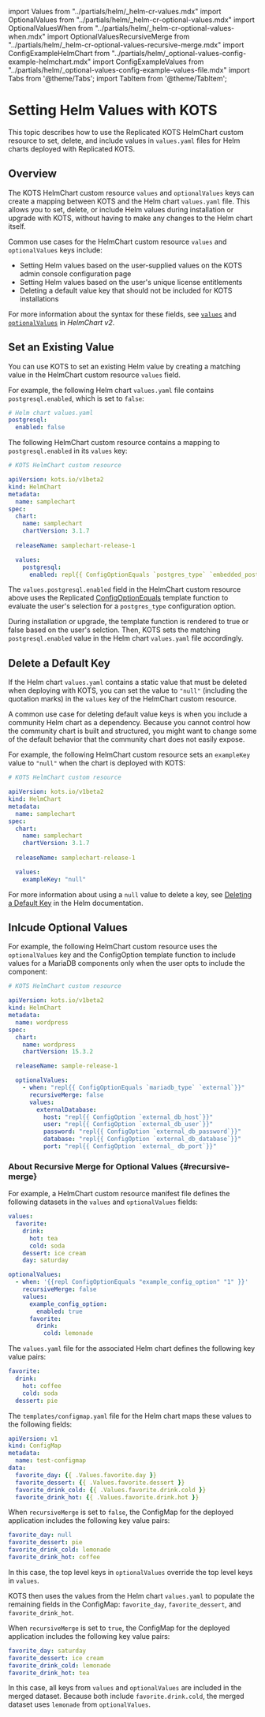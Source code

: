 import Values from "../partials/helm/_helm-cr-values.mdx"
import OptionalValues from "../partials/helm/_helm-cr-optional-values.mdx"
import OptionalValuesWhen from "../partials/helm/_helm-cr-optional-values-when.mdx"
import OptionalValuesRecursiveMerge from "../partials/helm/_helm-cr-optional-values-recursive-merge.mdx"
import ConfigExampleHelmChart from "../partials/helm/_optional-values-config-example-helmchart.mdx"
import ConfigExampleValues from "../partials/helm/_optional-values-config-example-values-file.mdx"
import Tabs from '@theme/Tabs';
import TabItem from '@theme/TabItem';

# Setting Helm Values with KOTS

This topic describes how to use the Replicated KOTS HelmChart custom resource to set, delete, and include values in `values.yaml` files for Helm charts deployed with Replicated KOTS.

## Overview

The KOTS HelmChart custom resource `values` and `optionalValues` keys can create a mapping between KOTS and the Helm chart `values.yaml` file. This allows you to set, delete, or include Helm values during installation or upgrade with KOTS, without having to make any changes to the Helm chart itself.

Common use cases for the HelmChart custom resource `values` and `optionalValues` keys include:
* Setting Helm values based on the user-supplied values on the KOTS admin console configuration page 
* Setting Helm values based on the user's unique license entitlements 
* Deleting a default value key that should not be included for KOTS installations

For more information about the syntax for these fields, see [`values`](/reference/custom-resource-helmchart-v2#values) and [`optionalValues`](/reference/custom-resource-helmchart-v2#optionalvalues) in _HelmChart v2_.

## Set an Existing Value

You can use KOTS to set an existing Helm value by creating a matching value in the HelmChart custom resource `values` field.

For example, the following Helm chart `values.yaml` file contains `postgresql.enabled`, which is set to `false`: 

```yaml
# Helm chart values.yaml
postgresql:
  enabled: false
```
The following HelmChart custom resource contains a mapping to `postgresql.enabled` in its `values` key:

```yaml
# KOTS HelmChart custom resource

apiVersion: kots.io/v1beta2
kind: HelmChart
metadata:
  name: samplechart
spec:
  chart:
    name: samplechart
    chartVersion: 3.1.7
  
  releaseName: samplechart-release-1

  values:
    postgresql:
      enabled: repl{{ ConfigOptionEquals `postgres_type` `embedded_postgres`}}
```

The `values.postgresql.enabled` field in the HelmChart custom resource above uses the Replicated [ConfigOptionEquals](/reference/template-functions-config-context#configoptionequals) template function to evaluate the user's selection for a `postgres_type` configuration option.

During installation or upgrade, the template function is rendered to true or false based on the user's selction. Then, KOTS sets the matching `postgresql.enabled` value in the Helm chart `values.yaml` file accordingly.

## Delete a Default Key

If the Helm chart `values.yaml` contains a static value that must be deleted when deploying with KOTS, you can set the value to `"null"` (including the quotation marks) in the `values` key of the HelmChart custom resource.

A common use case for deleting default value keys is when you include a community Helm chart as a dependency. Because you cannot control how the community chart is built and structured, you might want to change some of the default behavior that the community chart does not easily expose.

For example, the following HelmChart custom resource sets an `exampleKey` value to `"null"` when the chart is deployed with KOTS:

```yaml
# KOTS HelmChart custom resource

apiVersion: kots.io/v1beta2
kind: HelmChart
metadata:
  name: samplechart
spec:
  chart:
    name: samplechart
    chartVersion: 3.1.7
  
  releaseName: samplechart-release-1

  values:
    exampleKey: "null"
```

For more information about using a `null` value to delete a key, see [Deleting a Default Key](https://helm.sh/docs/chart_template_guide/values_files/#deleting-a-default-key) in the Helm documentation.
## Inlcude Optional Values

<OptionalValues/>

For example, the following HelmChart custom resource uses the `optionalValues` key and the ConfigOption template function to include values for a MariaDB components only when the user opts to include the component:

```yaml
# KOTS HelmChart custom resource

apiVersion: kots.io/v1beta2
kind: HelmChart
metadata:
  name: wordpress
spec:
  chart:
    name: wordpress
    chartVersion: 15.3.2

  releaseName: sample-release-1

  optionalValues:
    - when: "repl{{ ConfigOptionEquals `mariadb_type` `external`}}"
      recursiveMerge: false
      values:
        externalDatabase:
          host: "repl{{ ConfigOption `external_db_host`}}"
          user: "repl{{ ConfigOption `external_db_user`}}"
          password: "repl{{ ConfigOption `external_db_password`}}"
          database: "repl{{ ConfigOption `external_db_database`}}"
          port: "repl{{ ConfigOption `external_ db_port`}}"
```

### About Recursive Merge for Optional Values {#recursive-merge}

<OptionalValuesRecursiveMerge/>

For example, a HelmChart custom resource manifest file defines the following datasets in the `values` and `optionalValues` fields:

```yaml
values:
  favorite:
    drink:
      hot: tea
      cold: soda
    dessert: ice cream
    day: saturday

optionalValues:
  - when: '{{repl ConfigOptionEquals "example_config_option" "1" }}'
    recursiveMerge: false
    values:
      example_config_option:
        enabled: true
      favorite:
        drink:
          cold: lemonade
```

The `values.yaml` file for the associated Helm chart defines the following key value pairs:

```yaml
favorite:
  drink:
    hot: coffee
    cold: soda
  dessert: pie
```
The `templates/configmap.yaml` file for the Helm chart maps these values to the following fields:

```yaml
apiVersion: v1
kind: ConfigMap
metadata:
  name: test-configmap
data:
  favorite_day: {{ .Values.favorite.day }}
  favorite_dessert: {{ .Values.favorite.dessert }}
  favorite_drink_cold: {{ .Values.favorite.drink.cold }}
  favorite_drink_hot: {{ .Values.favorite.drink.hot }}
```

When `recursiveMerge` is set to `false`, the ConfigMap for the deployed application includes the following key value pairs:

```yaml
favorite_day: null
favorite_dessert: pie
favorite_drink_cold: lemonade
favorite_drink_hot: coffee
```

In this case, the top level keys in `optionalValues` override the top level keys in `values`.

KOTS then uses the values from the Helm chart `values.yaml` to populate the remaining fields in the ConfigMap: `favorite_day`, `favorite_dessert`, and `favorite_drink_hot`.

When `recursiveMerge` is set to `true`, the ConfigMap for the deployed application includes the following key value pairs:

```yaml
favorite_day: saturday
favorite_dessert: ice cream
favorite_drink_cold: lemonade
favorite_drink_hot: tea
```

In this case, all keys from `values` and `optionalValues` are included in the merged dataset. Because both include `favorite.drink.cold`, the merged dataset uses `lemonade` from `optionalValues`.